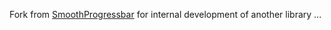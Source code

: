Fork from [SmoothProgressbar](https://github.com/castorflex/SmoothProgressBar) for internal development of another library ...
